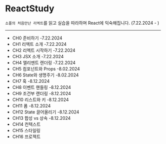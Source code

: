 # ReactStudy

`소플의 처음만난 리엑트`를 읽고 실습을 따라하며 React에 익숙해집니다.
(7.22.2024 - )

---
- CH0 준비하기 -7.22.2024
- CH1 리엑트 소개 -7.22.2024
- CH2 리엑트 시작하기 -7.22.2024
- CH3 JSX 소개 -7.22.2024
- CH4 엘리멘트 렌더링 -7.22.2024
- CH5 컴포넌트와 Props -8.02.2024
- CH6 State와 생명주기 -8.02.2024
- CH7 훅 -8.12.2024
- CH8 이벤트 핸들링 -8.12.2024
- CH9 조건부 랜더링 -8.12.2024
- CH10 리스트와 키 -8.12.2024
- CH11 폼 -8.12.2024
- CH12 State 끌어올리기 -8.12.2024
- CH13 합성 vs 상속 -8.12.2024
- CH14 컨텍스트
- CH15 스타일링
- CH16 프로젝트


